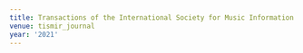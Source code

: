 ```yaml
---
title: Transactions of the International Society for Music Information Retrieval (2021)
venue: tismir_journal
year: '2021'
---
```


